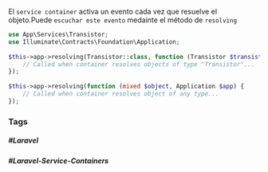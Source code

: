 El `service container` activa un evento cada vez que resuelve el objeto.Puede `escuchar este evento` medainte el método de `resolving`

```php
use App\Services\Transistor;
use Illuminate\Contracts\Foundation\Application;
 
$this->app->resolving(Transistor::class, function (Transistor $transistor, Application $app) {
    // Called when container resolves objects of type "Transistor"...
});
 
$this->app->resolving(function (mixed $object, Application $app) {
    // Called when container resolves object of any type...
});
```
### Tags
##### #Laravel 
##### #Laravel-Service-Containers